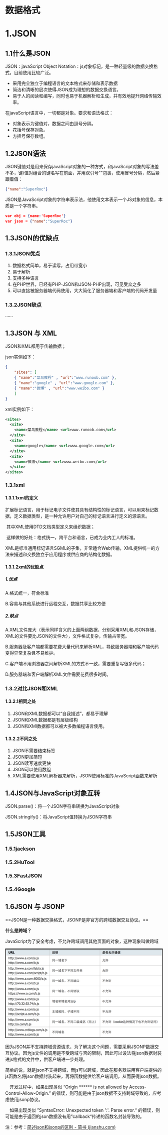 # 数据格式

# 1.JSON

## 1.1什么是JSON

JSON：javaScript Object Notation：js对象标记，是一种轻量级的数据交换格式，目前使用比较广泛。

- 采用完全独立于编程语言的文本格式来存储和表示数据
- 简洁和清晰的层次使得JSON成为理想的数据交换语言。
- 易于人的阅读和编写，同时也易于机器解析和生成，并有效地提升网络传输效率。

在javaScript语言中，一切都是对象。要求和语法格式：

- 对象表示为键值对，数据之间由逗号分隔。
- 花括号保存对象。
- 方括号保存数组。

## 1.2JSON语法

JSON键值对是用来保存javaScript对象的一种方式，和javaScript对象的写法差不多，键/值对组合的键名写在前面，并用双引号""包裹，使用冒号分隔，然后紧跟着值：

```json
{"name":"SuperRoc"}
```

JSON是JavaScript对象的字符串表示法，他使用文本表示一个JS对象的信息，本质是一个字符串。

```json
var obj = {name:'SuperRoc'}
var json = {"name":"SuperRoc"}
```

## 1.3JSON的优缺点

### 1.3.1JSON优点

1. 数据格式简单，易于读写，占用带宽小
2. 易于解析
3. 支持多种语言
4. 在PHP世界，已经有PHP-JSON和JSON-PHP出现，可见受众之多
5. 可以直接被服务器端代码使用，大大简化了服务器端和客户端的代码开发量

### 1.3.2JSON缺点

······

## 1.3JSON 与 XML

JSON和XML都用于传输数据；

json实例如下：

```json
{
    "sites": [
    { "name":"菜鸟教程" , "url":"www.runoob.com" }, 
    { "name":"google" , "url":"www.google.com" }, 
    { "name":"微博" , "url":"www.weibo.com" }
    ]
}
```

xml实例如下：

```xml
<sites>
  <site>
    <name>菜鸟教程</name> <url>www.runoob.com</url>
  </site>
  <site>
    <name>google</name> <url>www.google.com</url>
  </site>
  <site>
    <name>微博</name> <url>www.weibo.com</url>
  </site>
</sites>
```

### 1.3.1xml

#### 1.3.1.1xml的定义

​	扩展标记语言，用于标记电子文件使其具有结构性的标记语言，可以用来标记数据，定义数据类型，是一种允许用户对自己的标记语言进行定义的源语言。

​	其中XML使用DTD文档类型定义来组织数据；

​	这样做的好处：格式统一，跨平台和语言，已成为业内工人的标准。

​	XML是标准通用标记语言SGML的子集，非常适合Web传输，XML提供统一的方法来描述和交换独立于应用程序或供应商的结构化数据。

#### 1.3.1.2xml的优缺点

##### 1.优点

A.格式统一，符合标准

B.容易与其他系统进行远程交互，数据共享比较方便

##### 2.缺点

A.XML文件庞大（表示同样含义的上面两组数据，分别采用XML和JSON存储，XML的文件要比JSON的文件大），文件格式复杂，传输占带宽。

B.服务器及客户端都需要花费大量代码来解析XML，导致服务器端和客户端代码变得异常复杂且不易维护。

C.客户端不用浏览器之间解析XML的方式不一致，需要重复写很多代码；

D.服务器端和客户端解析XML文件需要花费很多时间。

### 1.3.2对比JSON和XML

#### 1.3.2.1相同之处

1. JSON和XML数据都可以“自我描述”，都易于理解
2. JSON和XML数据都是有层级结构
3. JSON和XMl数据都可以被大多数编程语言使用。

#### 1.3.2.2不同之处

1. JSON不需要结束标签
2. JSON更加简短
3. JSON读写速度更快
4. JSON可以使用数组
5. XML需要使用XML解析器来解析，JSON使用标准的JavaScript函数来解析

## 1.4JSON与JavaScript对象互转

JSON.parse()：将一个JSON字符串转换为JavaScript对象

JSON.stringify()：将JavaScript值转换为JSON字符串

## 1.5JSON工具

### 1.5.1jackson

### 1.5.2HuTool

### 1.5.3FastJSON

### 1.5.4Google

## 1.6JSON 与 JSONP

==JSON是一种数据交换格式，JSONP是非官方的跨域数据交互协议。==

**什么是跨域？**

JavaScript为了安全考虑，不允许跨域调用其他页面的对象，这种现象叫做跨域

![image-20211222173253128](../../imgs/image-20211222173253128.png)

​	因为JSON并不支持跨域资源请求，为了解决这个问题，需要采用JSONP数据交互协议。因为js文件的调用是不受跨域与否的限制，因此可以设法将json数据封装进js格式的文件中，供客户端进一步处理。

​	简单的说，就是json不支持跨域，而js可以跨域，因此在服务器端用客户端提供的js函数名将json数据封装起来，再将函数提供给客户端调用，从而获得json数据。

 　开发过程中，如果出现类似 “Origin ****** is not allowed by Access-Control-Allow-Origin.” 的错误，则可能是由于json数据不支持跨域导致的，应考虑使用jsonp协议。

 　如果出现类似 ”SyntaxError: Unexpected token ':'. Parse error.“ 的错误，则可能是由于返回的json数据没有用”callback“传递的函数名封装导致的。

注：参考：[简述json和jsonp的区别 - 简书 (jianshu.com)](https://www.jianshu.com/p/c6ac7d344cc6)

